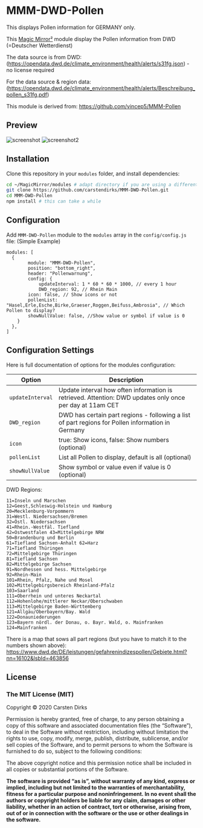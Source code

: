 # MMM-DWD-Pollen

This displays Pollen information for GERMANY only.

This [Magic Mirror²](https://github.com/MichMich/MagicMirror) module display the Pollen information from DWD (=Deutscher Wetterdienst)

The data source is from DWD: (https://opendata.dwd.de/climate_environment/health/alerts/s31fg.json) - no license required

For the data source & region data: (https://opendata.dwd.de/climate_environment/health/alerts/Beschreibung_pollen_s31fg.pdf)

This module is derived from: https://github.com/vincep5/MMM-Pollen

## Preview

![screenshot](screenshot.png)
![screenshot2](screenshot2.png)

## Installation

Clone this repository in your `modules` folder, and install dependencies:

```bash
cd ~/MagicMirror/modules # adapt directory if you are using a different one
git clone https://github.com/carstendirks/MMM-DWD-Pollen.git
cd MMM-DWD-Pollen
npm install # this can take a while
```

## Configuration

Add `MMM-DWD-Pollen` module to the `modules` array in the `config/config.js` file: (Simple Example)

```
modules: [
  {
    	module: "MMM-DWD-Pollen",
    	position: "bottom_right",
    	header: "Pollenwarnung",
    	config: {
        	updateInterval: 1 * 60 * 60 * 1000, // every 1 hour
        	DWD_region: 92, // Rhein Main
		icon: false, // Show icons or not
		pollenList: "Hasel,Erle,Esche,Birke,Graeser,Roggen,Beifuss,Ambrosia", // Which Pollen to display?
		showNullValue: false, //Show value or symbol if value is 0
  	}
  },
]
```

## Configuration Settings

Here is full documentation of options for the modules configuration:

| Option           | Description                                                                                              |
| ---------------- | -------------------------------------------------------------------------------------------------------- |
| `updateInterval` | Update interval how often information is retrieved. Attention: DWD updates only once per day at 11am CET |
| `DWD_region`     | DWD has certain part regions - following a list of part regions for Pollen information in Germany        |
| `icon`           | true: Show icons, false: Show numbers (optional)                                                         |
| `pollenList`     | List all Pollen to display, default is all (optional)                                                    |
| `showNullValue`  | Show symbol or value even if value is 0 (optional)                                                       |

DWD Regions:

```
11=Inseln und Marschen
12=Geest,Schleswig-Holstein und Hamburg
20=Mecklenburg-Vorpommern
31=Westl. Niedersachsen/Bremen
32=Östl. Niedersachsen
41=Rhein.-Westfäl. Tiefland
42=Ostwestfalen 43=Mittelgebirge NRW
50=Brandenburg und Berlin
61=Tiefland Sachsen-Anhalt 62=Harz
71=Tiefland Thüringen
72=Mittelgebirge Thüringen
81=Tiefland Sachsen
82=Mittelgebirge Sachsen
91=Nordhessen und hess. Mittelgebirge
92=Rhein-Main
101=Rhein, Pfalz, Nahe und Mosel
102=Mittelgebirgsbereich Rheinland-Pfalz
103=Saarland
111=Oberrhein und unteres Neckartal
112=Hohenlohe/mittlerer Neckar/Oberschwaben
113=Mittelgebirge Baden-Württemberg
121=Allgäu/Oberbayern/Bay. Wald
122=Donauniederungen
123=Bayern nördl. der Donau, o. Bayr. Wald, o. Mainfranken 124=Mainfranken
```

There is a map that sows all part regions (but you have to match it to the numbers shown above): https://www.dwd.de/DE/leistungen/gefahrenindizespollen/Gebiete.html?nn=16102&lsbId=463856

## License

### The MIT License (MIT)

Copyright © 2020 Carsten Dirks

Permission is hereby granted, free of charge, to any person
obtaining a copy of this software and associated documentation
files (the “Software”), to deal in the Software without
restriction, including without limitation the rights to use,
copy, modify, merge, publish, distribute, sublicense, and/or sell
copies of the Software, and to permit persons to whom the
Software is furnished to do so, subject to the following
conditions:

The above copyright notice and this permission notice shall be
included in all copies or substantial portions of the Software.

**The software is provided “as is”, without warranty of any kind, express or implied, including but not limited to the warranties of merchantability, fitness for a particular purpose and noninfringement. In no event shall the authors or copyright holders be liable for any claim, damages or other liability, whether in an action of contract, tort or otherwise, arising from, out of or in connection with the software or the use or other dealings in the software.**
